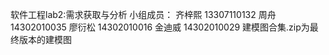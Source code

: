 软件工程lab2:需求获取与分析
小组成员：
齐梓熙 13307110132
周舟 14302010035
廖衍松 14302010016
金迪威 14302010029
建模图合集.zip为最终版本的建模图
